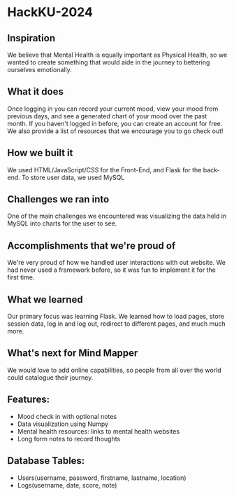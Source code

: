 # HackKU-2024

## Inspiration
We believe that Mental Health is equally important as Physical Health, so we wanted to create something that would aide in the journey to bettering ourselves emotionally.

## What it does
Once logging in you can record your current mood, view your mood from previous days, and see a generated chart of your mood over the past month. If you haven't logged in before, you can create an account for free. We also provide a list of resources that we encourage you to go check out!

## How we built it
We used HTML/JavaScript/CSS for the Front-End, and Flask for the back-end. To store user data, we used MySQL

## Challenges we ran into
One of the main challenges we encountered was visualizing the data held in MySQL into charts for the user to see.

## Accomplishments that we're proud of
We're very proud of how we handled user interactions with out website. We had never used a framework before, so it was fun to implement it for the first time.

## What we learned
Our primary focus was learning Flask. We learned how to load pages, store session data, log in and log out, redirect to different pages, and much much more.

## What's next for Mind Mapper
We would love to add online capabilities, so people from all over the world could catalogue their journey.

## Features:
- Mood check in with optional notes
- Data visualization using Numpy
- Mental health resources: links to mental health websites
- Long form notes to record thoughts

## Database Tables:
- Users(username, password, firstname, lastname, location)
- Logs(username, date, score, note)
